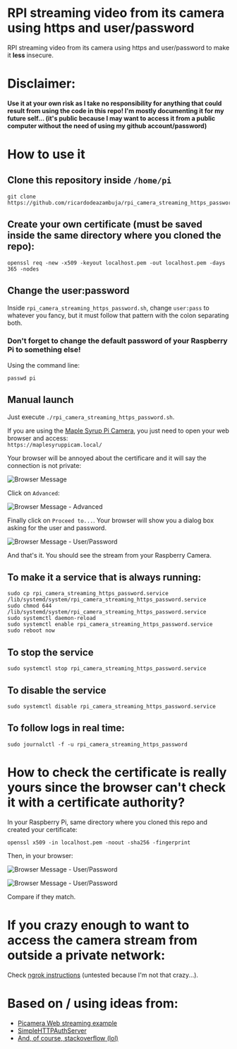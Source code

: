 # RPI streaming video from its camera using https and user/password
RPI streaming video from its camera using https and user/password to make it **less** insecure.  
# Disclaimer: 
**Use it at your own risk as I take no responsibility for anything that could result from using the code in this repo! I'm mostly documenting it for my future self... (it's public because I may want to access it from a public computer without the need of using my github account/password)** 

# How to use it
## Clone this repository inside ```/home/pi```
```
git clone https://github.com/ricardodeazambuja/rpi_camera_streaming_https_password.git
```

## Create your own certificate (must be saved inside the same directory where you cloned the repo):
```openssl req -new -x509 -keyout localhost.pem -out localhost.pem -days 365 -nodes```

## Change the user:password 
Inside ```rpi_camera_streaming_https_password.sh```, change ```user:pass``` to whatever you fancy, but it must follow that pattern with the colon separating both.

### Don't forget to change the default password of your Raspberry Pi to something else!
Using the command line:
```
passwd pi
```

## Manual launch 
Just execute ```./rpi_camera_streaming_https_password.sh```.

If you are using the [Maple Syrup Pi Camera](https://github.com/ricardodeazambuja/Maple-Syrup-Pi-Camera), you just need to open your web browser and access:  
```https://maplesyruppicam.local/```

Your browser will be annoyed about the certificare and it will say the connection is not private:

![Browser Message](imgs/browser_msg_1.png)

Click on ```Advanced```:

![Browser Message - Advanced](imgs/browser_msg_2.png)

Finally click on ```Proceed to...```. Your browser will show you a dialog box asking for the user and password.

![Browser Message - User/Password](imgs/browser_msg_3.png)

And that's it. You should see the stream from your Raspberry Camera.
## To make it a service that is always running:
```
sudo cp rpi_camera_streaming_https_password.service /lib/systemd/system/rpi_camera_streaming_https_password.service
sudo chmod 644 /lib/systemd/system/rpi_camera_streaming_https_password.service
sudo systemctl daemon-reload
sudo systemctl enable rpi_camera_streaming_https_password.service
sudo reboot now
```

## To stop the service
```
sudo systemctl stop rpi_camera_streaming_https_password.service
```

## To disable the service
```
sudo systemctl disable rpi_camera_streaming_https_password.service
```

## To follow logs in real time:
```
sudo journalctl -f -u rpi_camera_streaming_https_password
```

# How to check the certificate is really yours since the browser can't check it with a certificate authority?

In your Raspberry Pi, same directory where you cloned this repo and created your certificate:
```
openssl x509 -in localhost.pem -noout -sha256 -fingerprint
```

Then, in your browser:

![Browser Message - User/Password](imgs/browser_msg_4.png)

![Browser Message - User/Password](imgs/browser_msg_5.png)

Compare if they match.

# If you crazy enough to want to access the camera stream from outside a private network:
Check [ngrok instructions](https://ngrok.com/docs#http-local-https) (untested because I'm not that crazy...).

# Based on / using ideas from: 
- [Picamera Web streaming example](https://picamera.readthedocs.io/en/release-1.13/recipes2.html#web-streaming)
- [SimpleHTTPAuthServer](https://github.com/tianhuil/SimpleHTTPAuthServer/)
- [And, of course, stackoverflow (lol)](https://stackoverflow.com/questions/19705785/python-3-simple-https-server)